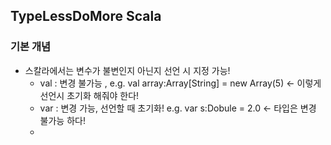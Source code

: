 ## TypeLessDoMore Scala



### 기본 개념



- 스칼라에서는 변수가 불변인지 아닌지 선언 시 지정 가능!
  - val : 변경 불가능 , e.g. val array:Array[String] = new Array(5) <- 이렇게 선언시 초기화 해줘야 한다!
  - var : 변경 가능, 선언할 때 초기화! e.g. var s:Dobule = 2.0 <- 타입은 변경 불가능 하다!
  - ​